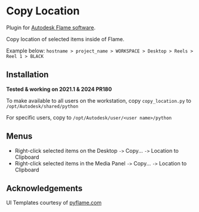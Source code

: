 # Copy Location

Plugin for [Autodesk Flame software](http://www.autodesk.com/products/flame).

Copy location of selected items inside of Flame.  

Example below:
`hostname > project_name > WORKSPACE > Desktop > Reels > Reel 1 > BLACK`

## Installation
**Tested & working on 2021.1 & 2024 PR180**

To make available to all users on the workstation, copy `copy_location.py` to `/opt/Autodesk/shared/python`

For specific users, copy to `/opt/Autodesk/user/<user name>/python`

## Menus
- Right-click selected items on the Desktop `->` Copy... `->` Location to Clipboard
- Right-click selected items in the Media Panel `->` Copy... `->` Location to Clipboard

## Acknowledgements
UI Templates courtesy of [pyflame.com](http://www.pyflame.com)
